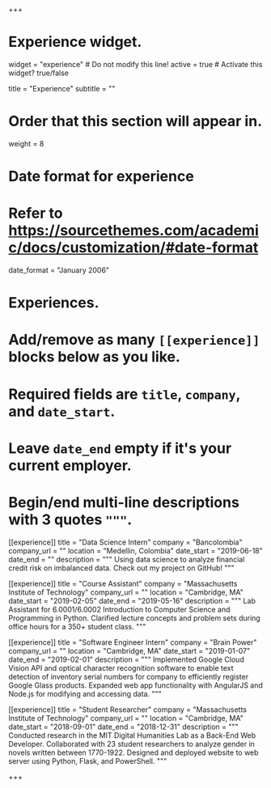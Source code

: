 +++
# Experience widget.
widget = "experience"  # Do not modify this line!
active = true  # Activate this widget? true/false

title = "Experience"
subtitle = ""

# Order that this section will appear in.
weight = 8

# Date format for experience
#   Refer to https://sourcethemes.com/academic/docs/customization/#date-format
date_format = "January 2006"

# Experiences.
#   Add/remove as many `[[experience]]` blocks below as you like.
#   Required fields are `title`, `company`, and `date_start`.
#   Leave `date_end` empty if it's your current employer.
#   Begin/end multi-line descriptions with 3 quotes `"""`.
[[experience]]
  title = "Data Science Intern"
  company = "Bancolombia"
  company_url = ""
  location = "Medellin, Colombia"
  date_start = "2019-06-18"
  date_end = ""
  description = """
  Using data science to analyze financial credit risk on imbalanced data. Check out my project on GitHub!
  """

[[experience]]
  title = "Course Assistant"
  company = "Massachusetts Institute of Technology"
  company_url = ""
  location = "Cambridge, MA"
  date_start = "2019-02-05"
  date_end = "2019-05-16"
  description = """
  Lab Assistant for 6.0001/6.0002 Introduction to Computer Science and Programming in Python. Clarified lecture concepts and problem sets during office hours for a 350+ student class.
  """

[[experience]]
  title = "Software Engineer Intern"
  company = "Brain Power"
  company_url = ""
  location = "Cambridge, MA"
  date_start = "2019-01-07"
  date_end = "2019-02-01"
  description = """
  Implemented Google Cloud Vision API and optical character recognition software to enable text detection of inventory serial numbers for company to efficiently register Google Glass products. Expanded web app functionality with AngularJS and Node.js for modifying and accessing data.
  """

[[experience]]
  title = "Student Researcher"
  company = "Massachusetts Institute of Technology"
  company_url = ""
  location = "Cambridge, MA"
  date_start = "2018-09-01"
  date_end = "2018-12-31"
  description = """
  Conducted research in the MIT Digital Humanities Lab as a Back-End Web Developer. Collaborated with 23 student researchers to analyze gender in novels written between 1770-1922. Designed and deployed website to web server using Python, Flask, and PowerShell.
  """
  
+++
